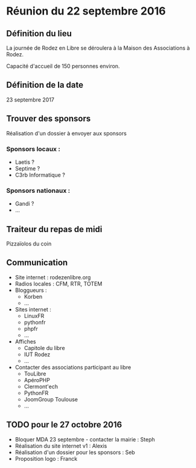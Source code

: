 # Réunion du 22 septembre 2016

## Définition du lieu

La journée de Rodez en Libre se déroulera à la Maison des Associations à Rodez.

Capacité d'accueil de 150 personnes environ.


## Définition de la date

23 septembre 2017

## Trouver des sponsors

Réalisation d'un dossier à envoyer aux sponsors

### Sponsors locaux :

* Laetis ?
* Septime ?
* C3rb Informatique ?

### Sponsors nationaux :

* Gandi ?
* ...

## Traiteur du repas de midi

Pizzaïolos du coin

## Communication

* Site internet : rodezenlibre.org
* Radios locales : CFM, RTR, TOTEM
* Bloggueurs :
  * Korben
  * ...
* Sites internet :
  * LinuxFR
  * pythonfr
  * phpfr
  * ...
* Affiches
  * Capitole du libre
  * IUT Rodez
  * ...
* Contacter des associations participant au libre
  * TouLibre
  * ApéroPHP
  * Clermont'ech
  * PythonFR
  * JoomGroup Toulouse
  * ...

## TODO pour le 27 octobre 2016

* Bloquer MDA 23 septembre - contacter la mairie : Steph
* Réalisation du site internet v1 : Alexis
* Réalisation d'un dossier pour les sponsors : Seb
* Proposition logo : Franck
